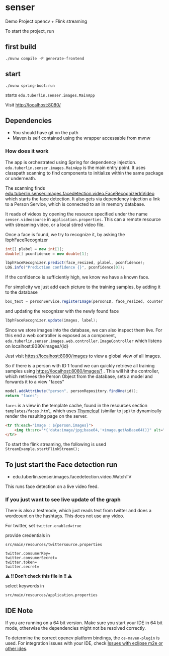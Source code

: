 # senser

Demo Project opencv + Flink streaming

To start the project, run

## first build

    ./mvnw compile -P generate-frontend

## start

    ./mvnw spring-boot:run

  starts `edu.tuberlin.senser.images.MainApp`

Visit <http://localhost:8080/>

## Dependencies

- You should have git on the path
- Maven is self contained using the wrapper accessable from mvnw

### How does it work

The app is orchestrated using Spring for dependency injection. `edu.tuberlin.senser.images.MainApp` is the main entry point.
It uses classpath scanning to find components to initialize within the same package or underneath.

The scanning finds [edu.tuberlin.senser.images.facedetection.video.FaceRecognizerInVideo](src/main/java/edu/tuberlin/senser/images/facedetection/video/FaceRecognizerInVideo.java#L108) which starts the face detection.
It also gets via dependency injection a link to a Person Service, which is connected to an in memory database.

It reads of videos by opening the resource specified under the name `senser.videosource` in `application.properties`. 
This can a remote resource with streaming video, or a local stired video file.

Once a face is found, we try to recognize it, by asking the lbphFaceRecognizer

```java
int[] plabel = new int[1];
double[] pconfidence = new double[1];

lbphFaceRecognizer.predict(face_resized, plabel, pconfidence);
LOG.info("Prediction confidence {}", pconfidence[0]);
```

If the confidence is sufficiently high, we know we have a known face.

For simplicity we just add each picture to the training samples, by adding it to the database

```java
box_text = personService.registerImage(personID, face_resized, counter, confidence);
```

and updating the recognizer with the newly found face

```java
lbphFaceRecognizer.update(images, label);
```

Since we store images into the database, we can also inspect them live.
For this end a web controller is exposed as a component, `edu.tuberlin.senser.images.web.controller.ImageController` which
listens on localhost:8080/images/{id}

Just visit <https://localhost:8080/images> to view a global view of all images.

So if there is a person with ID 1 found we can quickly retrieve all training samples using <https://localhost:8080/images/1> .
This will hit the controller, which retrieves the Person Object from the database, sets a model and forwards it to a view "faces"

```java
model.addAttribute("person", personRepository.findOne(id));
return "faces";
```

`faces` is a view in the template cache, found in the resources section `templates/faces.html`, which uses [Thymeleaf](http://www.thymeleaf.org) (similar to jsp) to
dynamically render the resulting page on the server.

```html
<tr th:each="image : ${person.images}">
    <img th:src="*{'data:image/jpg;base64,'+image.getAsBase64()}" alt="Person" />
</tr>
```

To start the flink streaming, the following is used `StreamExample.startFlinkStream();`


## To just start the Face detection run

* edu.tuberlin.senser.images.facedetection.video.WatchTV

This runs face detection on a live video feed.


### If you just want to see live update of the graph

There is also a testmode, which just reads text from twitter and does a wordcount on the hashtags.
This does not use any video.

For twitter, set `twitter.enabled=true`

provide credentials in

`src/main/resources/twittersource.properties`

```
twitter.consumerKey=
twitter.consumerSecret=
twitter.token=
twitter.secret=
```

**:warning: !! Don't check this file in !! :warning:**

select keywords in

`src/main/resources/application.properties`

## IDE Note

If you are running on a 64 bit version. Make sure you start your IDE in 64 bit mode, otherwise the dependencies might not be resolved correctly.

To determine the correct opencv platform bindings, the `os-maven-plugin` is used.
For integration issues with your IDE, check [Issues with eclipse m2e or other ides](https://github.com/trustin/os-maven-plugin#issues-with-eclipse-m2e-or-other-ides).


